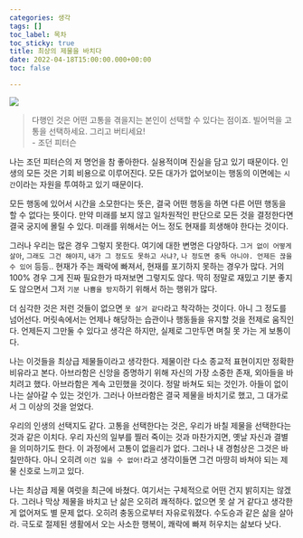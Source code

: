 ```yaml
---
categories: 생각
tags: []
toc_label: 목차
toc_sticky: true
title: 최상의 제물을 바치다
date: 2022-04-18T15:00:00.000+00:00
toc: false

---
```

![](/blog/assets/images/dagger-1877106_1920.jpg)

> 다행인 것은 어떤 고통을 겪을지는 본인이 선택할 수 있다는 점이죠. 빌어먹을 고통을 선택하세요. 그리고 버티세요!  
> \- 조던 피터슨

나는 조던 피터슨의 저 명언을 참 좋아한다. 실용적이며 진실을 담고 있기 때문이다. 인생의 모든 것은 기회 비용으로 이루어진다. 모든 대가가 없어보이는 행동의 이면에는 `시간`이라는 자원을 투여하고 있기 때문이다.

모든 행동에 있어서 시간을 소모한다는 뜻은, 결국 어떤 행동을 하면 다른 어떤 행동을 할 수 없다는 뜻이다. 만약 미래를 보지 않고 일차원적인 판단으로 모든 것을 결정한다면 결국 궁지에 몰릴 수 있다. 미래를 위해서는 어느 정도 현재를 희생해야 한다는 것이다.

그러나 우리는 많은 경우 그렇지 못한다. 여기에 대한 변명은 다양하다. `그거 없이 어떻게 살아`, `그래도 그건 해야지`, `내가 그 정도도 못하고 사냐?`, `나 정도면 중독 아니야. 언제든 끊을 수 있어` 등등.. 현재가 주는 쾌락에 빠져서, 현재를 포기하지 못하는 경우가 많다. 거의 100% 경우 그게 진짜 필요한가 따져보면 그렇지도 않다. 딱히 정말로 재밌고 기분 좋지도 않으면서 그저 `기분 나쁨을 방지`하기 위해서 하는 행위가 많다.

더 심각한 것은 저런 것들이 없으면 `못 살거 같다`라고 착각하는 것이다. 아니 그 정도를 넘어선다. 머릿속에서는 언제나 해당하는 습관이나 행동들을 유지할 것을 전제로 움직인다. 언제든지 그만둘 수 있다고 생각은 하지만, 실제로 그만두면 며칠 못 가는 게 보통이다.

나는 이것들을 최상급 제물들이라고 생각한다. 제물이란 다소 종교적 표현이지만 정확한 비유라고 본다. 아브라함은 신앙을 증명하기 위해 자신의 가장 소중한 존재, 외아들을 바치려고 했다. 아브라함은 계속 고민했을 것이다. 정말 바쳐도 되는 것인가. 아들이 없이 나는 살아갈 수 있는 것인가. 그러나 아브라함은 결국 제물을 바치기로 했고, 그 대가로서 그 이상의 것을 얻었다.

우리의 인생의 선택지도 같다. 고통을 선택한다는 것은, 우리가 바칠 제물을 선택한다는 것과 같은 이치다. 우리 자신의 일부를 찔러 죽이는 것과 마찬가지면, 옛날 자신과 결별을 의미하기도 한다. 이 과정에서 고통이 없을리가 없다. 그러나 내 경험상은 그것은 바칠만하다. 아니 오히려 `이건 잃을 수 없어!`라고 생각이들면 그건 마땅히 바쳐야 되는 제물 신호로 느끼고 있다.

나는 최상급 제물 여럿을 최근에 바쳤다. 여기서는 구체적으로 어떤 건지 밝히지는 않겠다. 그러나 막상 제물을 바치고 난 삶은 오히려 쾌적하다. 없으면 못 살 거 같다고 생각한 게 없어져도 별 문제 없다. 오히려 충동으로부터 자유로워졌다. 수도승과 같은 삶을 살아라. 극도로 절제된 생활에서 오는 사소한 행복이, 쾌락에 빠져 허우치는 삶보다 낫다.